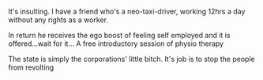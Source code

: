 It's insulting. I have a friend who's a neo-taxi-driver, working 12hrs a day without any rights as a worker. 

In return he receives the ego boost of feeling self employed and it is offered...wait for it... A free introductory session of physio therapy 

The state is simply the corporations' little bitch. It's job is to stop the people from revolting 

